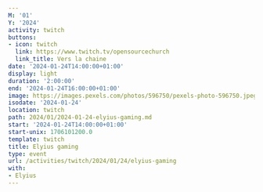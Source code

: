 ```yaml
---
M: '01'
Y: '2024'
activity: twitch
buttons:
- icon: twitch
  link: https://www.twitch.tv/opensourcechurch
  link_title: Vers la chaine
date: '2024-01-24T14:00:00+01:00'
display: light
duration: '2:00:00'
end: '2024-01-24T16:00:00+01:00'
image: https://images.pexels.com/photos/596750/pexels-photo-596750.jpeg
isodate: '2024-01-24'
location: twitch
path: 2024/01/2024-01-24-elyius-gaming.md
start: '2024-01-24T14:00:00+01:00'
start-unix: 1706101200.0
template: twitch
title: Elyius gaming
type: event
url: /activities/twitch/2024/01/24/elyius-gaming
with:
- Elyius
---
```

